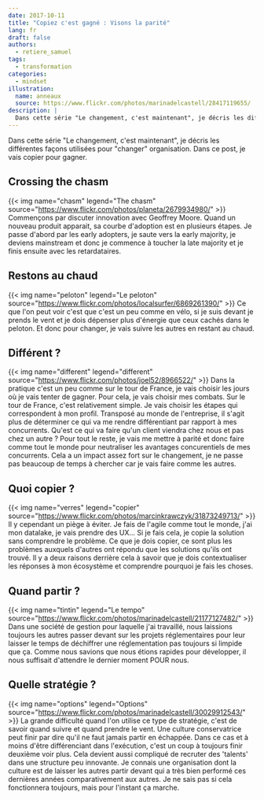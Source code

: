 ```yaml
---
date: 2017-10-11
title: "Copiez c'est gagné : Visons la parité"
lang: fr
draft: false
authors:
  - retiere_samuel
tags:
  - transformation
categories:
  - mindset
illustration:
  name: anneaux
  source: https://www.flickr.com/photos/marinadelcastell/28417119655/
description: |
  Dans cette série "Le changement, c'est maintenant", je décris les différentes façons utilisées pour "changer" organisation. Dans ce post, je vais copier pour gagner.
---
```

Dans cette série "Le changement, c'est maintenant", je décris les différentes façons utilisées pour "changer" organisation. Dans ce post, je vais copier pour gagner.

## Crossing the chasm
{{< img name="chasm" legend="The chasm" source="https://www.flickr.com/photos/planeta/2679934980/" >}}
Commençons par discuter innovation avec Geoffrey Moore. Quand un nouveau produit apparait, sa courbe d'adoption est en plusieurs étapes. Je passe d'abord par les early adopters, je saute vers la early majority, je deviens mainstream et donc je commence à toucher la late majority et je finis ensuite avec les retardataires.

## Restons au chaud
{{< img name="peloton" legend="Le peloton" source="https://www.flickr.com/photos/localsurfer/6869261390/" >}}
Ce que l'on peut voir c'est que c'est un peu comme en vélo, si je suis devant je prends le vent et je dois dépenser plus d'énergie que ceux cachés dans le peloton. Et donc pour changer, je vais suivre les autres en restant au chaud.

## Différent ?
{{< img name="different" legend="different" source="https://www.flickr.com/photos/joel52/8966522/" >}}
Dans la pratique c'est un peu comme sur le tour de France, je vais choisir les jours où je vais tenter de gagner. Pour cela, je vais choisir mes combats. Sur le tour de France, c'est relativement simple. Je vais choisir les étapes qui correspondent à mon profil. Transposé au monde de l'entreprise, il s'agit plus de déterminer ce qui va me rendre différentiant par rapport à mes concurrents. Qu'est ce qui va faire qu'un client viendra chez nous et pas chez un autre ? Pour tout le reste, je vais me mettre à parité et donc faire comme tout le monde pour neutraliser les avantages concurentiels de mes concurrents. Cela a un impact assez fort sur le changement, je ne passe pas beaucoup de temps à chercher car je vais faire comme les autres.

## Quoi copier ?
{{< img name="verres" legend="copier" source="https://www.flickr.com/photos/marcinkrawczyk/31873249713/" >}}
Il y cependant un piège à éviter. Je fais de l'agile comme tout le monde, j'ai mon datalake, je vais prendre des UX... Si je fais cela, je copie la solution sans comprendre le problème. Ce que je dois copier, ce sont plus les problèmes auxquels d'autres ont répondu que les solutions qu'ils ont trouvé. Il y a deux raisons derrière cela à savoir que je dois contextualiser les réponses à mon écosystème et comprendre pourquoi je fais les choses.

## Quand partir ?
{{< img name="tintin" legend="Le tempo" source="https://www.flickr.com/photos/marinadelcastell/21177127482/" >}}
Dans une société de gestion pour laquelle j'ai travaillé, nous laissions toujours les autres passer devant sur les projets réglementaires pour leur laisser le temps de déchiffrer une réglementation pas toujours si limpide que ça. Comme nous savions que nous étions rapides pour développer, il nous suffisait d'attendre le dernier moment POUR nous.

## Quelle stratégie ?
{{< img name="options" legend="Options" source="https://www.flickr.com/photos/marinadelcastell/30029912543/" >}}
La grande difficulté quand l'on utilise ce type de stratégie, c'est de savoir quand suivre et quand prendre le vent. Une culture conservatrice peut finir par dire qu'il ne faut jamais partir en échappée. Dans ce cas et à moins d'être différenciant dans l'exécution, c'est un coup à toujours finir deuxième voir plus. Cela devient aussi compliqué de recruter des 'talents' dans une structure peu innovante. Je connais une organisation dont la culture est de laisser les autres partir devant qui a très bien performé ces dernières années comparativement aux autres. Je ne sais pas si cela fonctionnera toujours, mais pour l'instant ça marche.
